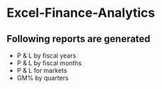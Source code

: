 # Excel-Finance-Analytics

## Following reports are generated
- P & L by fiscal years
- P & L by fiscal months
- P & L for markets
- GM% by quarters


